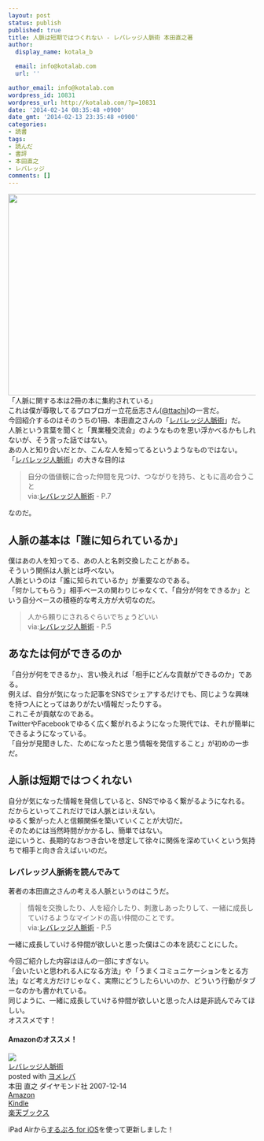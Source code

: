 ```yaml
---
layout: post
status: publish
published: true
title: 人脈は短期ではつくれない - レバレッジ人脈術 本田直之著
author:
  display_name: kotala_b

  email: info@kotalab.com
  url: ''

author_email: info@kotalab.com
wordpress_id: 10831
wordpress_url: http://kotalab.com/?p=10831
date: '2014-02-14 08:35:48 +0900'
date_gmt: '2014-02-13 23:35:48 +0900'
categories:
- 読書
tags:
- 読んだ
- 書評
- 本田直之
- レバレッジ
comments: []
---
```

<p><img alt="" src="http://kotalab.com/wp-content/uploads/slooProImg_20140214083545.jpg" width="546" height="409" class="slooProImg" /><br />
「人脈に関する本は2冊の本に集約されている」<br />
これは僕が尊敬してるプロブロガー立花岳志さん(<a href="https://mobile.twitter.com/ttachi" target="_blank">@ttachi</a>)の一言だ。<br />
今回紹介するのはそのうちの1冊、本田直之さんの「<a href="http://www.amazon.co.jp/exec/obidos/asin/4478002754/same-22/" rel="nofollow" target="_blank">レバレッジ人脈術</a>」だ。<br />
人脈という言葉を聞くと「異業種交流会」のようなものを思い浮かべるかもしれないが、そう言った話ではない。<br />
あの人と知り合いだとか、こんな人を知ってるというようなものではない。<br />
「<a href="http://www.amazon.co.jp/exec/obidos/asin/4478002754/same-22/" rel="nofollow" target="_blank">レバレッジ人脈術</a>」の大きな目的は</p>
<blockquote><p>
自分の価値観に合った仲間を見つけ、つながりを持ち、ともに高め合うこと<br />
via:<a href="http://www.amazon.co.jp/exec/obidos/asin/4478002754/same-22/" rel="nofollow" target="_blank">レバレッジ人脈術</a> - P.7
</p></blockquote>
<p>なのだ。</p>
<p><!--more--></p>
<h2>人脈の基本は「誰に知られているか」</h2>
<p>僕はあの人を知ってる、あの人と名刺交換したことがある。<br />
そういう関係は人脈とは呼べない。<br />
人脈というのは「誰に知られているか」が重要なのである。<br />
「何かしてもらう」相手ベースの関わりじゃなくて、「自分が何をできるか」という自分ベースの積極的な考え方が大切なのだ。</p>
<blockquote><p>
人から頼りにされるぐらいでちょうどいい<br />
via:<a href="http://www.amazon.co.jp/exec/obidos/asin/4478002754/same-22/" rel="nofollow" target="_blank">レバレッジ人脈術</a> - P.5
</p></blockquote>
<h2>あなたは何ができるのか</h2>
<p>「自分が何をできるか」、言い換えれば「相手にどんな貢献ができるのか」である。<br />
例えば、自分が気になった記事をSNSでシェアするだけでも、同じような興味を持つ人にとってはありがたい情報だったりする。<br />
これこそが貢献なのである。<br />
TwitterやFacebookでゆるく広く繋がれるようになった現代では、それが簡単にできるようになっている。<br />
「自分が見聞きした、ためになったと思う情報を発信すること」が初めの一歩だ。</p>
<h2>人脈は短期ではつくれない</h2>
<p>自分が気になった情報を発信していると、SNSでゆるく繋がるようになれる。<br />
だからといってこれだけでは人脈とはいえない。<br />
ゆるく繋がった人と信頼関係を築いていくことが大切だ。<br />
そのためには当然時間がかかるし、簡単ではない。<br />
逆にいうと、長期的なおつき合いを想定して徐々に関係を深めていくという気持ちで相手と向き合えばいいのだ。</p>
<h3>レバレッジ人脈術を読んでみて</h3>
<p>著者の本田直之さんの考える人脈というのはこうだ。</p>
<blockquote><p>
情報を交換したり、人を紹介したり、刺激しあったりして、一緒に成長していけるようなマインドの高い仲間のことです。<br />
via:<a href="http://www.amazon.co.jp/exec/obidos/asin/4478002754/same-22/" rel="nofollow" target="_blank">レバレッジ人脈術</a> - P.5
</p></blockquote>
<p>一緒に成長していける仲間が欲しいと思った僕はこの本を読むことにした。</p>
<p>今回ご紹介した内容はほんの一部にすぎない。<br />
「会いたいと思われる人になる方法」や「うまくコミュニケーションをとる方法」など考え方だけじゃなく、実際にどうしたらいいのか、どういう行動がタブーなのかも書かれている。<br />
同じように、一緒に成長していける仲間が欲しいと思った人は是非読んでみてほしい。<br />
オススメです！</p>
<h4 class="aam">Amazonのオススメ！</h4>
<div class="booklink-box">
<div class="booklink-image"><a href="http://www.amazon.co.jp/exec/obidos/asin/4478002754/same-22/" rel="nofollow" target="_blank"><img src="http://ecx.images-amazon.com/images/I/41vVRaHG7ZL._SL160_.jpg" style="border: none;" /></a></div>
<div class="booklink-info">
<div class="booklink-name"><a href="http://www.amazon.co.jp/exec/obidos/asin/4478002754/same-22/" rel="nofollow" target="_blank">レバレッジ人脈術</a>
<div class="booklink-powered-date">posted with <a href="http://yomereba.com" rel="nofollow" target="_blank">ヨメレバ</a></div>
</div>
<div class="booklink-detail">本田 直之 ダイヤモンド社 2007-12-14    </div>
<div class="booklink-link2">
<div class="shoplinkamazon"><a href="http://www.amazon.co.jp/exec/obidos/asin/4478002754/same-22/" rel="nofollow" target="_blank" title="アマゾン" >Amazon</a></div>
<div class="shoplinkkindle"><a href="http://www.amazon.co.jp/gp/search?keywords=%83%8C%83o%83%8C%83b%83W%90l%96%AC%8Fp&__mk_ja_JP=%83J%83%5E%83J%83i&url=node%3D2275256051&tag=same-22" rel="nofollow" target="_blank" >Kindle</a></div>
<div class="shoplinkrakuten"><a href="http://c.af.moshimo.com/af/c/click?a_id=374941&p_id=56&pc_id=56&pl_id=637&s_v=b5Rz2P0601xu&url=http%3A%2F%2Fbooks.rakuten.co.jp%2Frb%2F5149937%2F" rel="nofollow" target="_blank" title="楽天ブックス" >楽天ブックス</a></div>
</p></div>
</div>
<div class="booklink-footer"></div>
</div>
<p>iPad Airから<a href="https://itunes.apple.com/jp/app/surupuro-for-ios-buroguedita/id436676299?mt=8&uo=4&at=10l4yU" rel="nofollow" target="_blank">するぷろ for iOS</a>を使って更新しました！</p>
